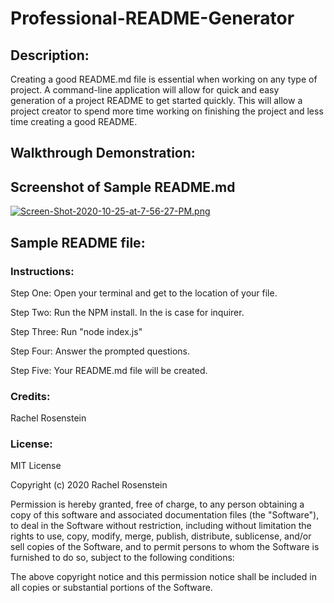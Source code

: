 # Professional-README-Generator

## Description:
Creating a good README.md file is essential when working on any type of project. A command-line application will allow for quick and easy generation of a project README to get started quickly. This will allow a project creator to spend more time working on finishing the project and less time creating a good README.

## Walkthrough Demonstration:

## Screenshot of Sample README.md
[![Screen-Shot-2020-10-25-at-7-56-27-PM.png](https://i.postimg.cc/BvYBQtp4/Screen-Shot-2020-10-25-at-7-56-27-PM.png)](https://postimg.cc/4Kc9WfjS)

## Sample README file:

### Instructions:
Step One:
Open your terminal and get to the location of your file.

Step Two:
Run the NPM install. In the is case for inquirer.

Step Three:
Run "node index.js"

Step Four:
Answer the prompted questions.

Step Five:
Your README.md file will be created. 

### Credits:
Rachel Rosenstein

### License:
MIT License

Copyright (c) 2020 Rachel Rosenstein

Permission is hereby granted, free of charge, to any person obtaining a copy of this software and associated documentation files (the "Software"), to deal in the Software without restriction, including without limitation the rights to use, copy, modify, merge, publish, distribute, sublicense, and/or sell copies of the Software, and to permit persons to whom the Software is furnished to do so, subject to the following conditions:

The above copyright notice and this permission notice shall be included in all copies or substantial portions of the Software.





